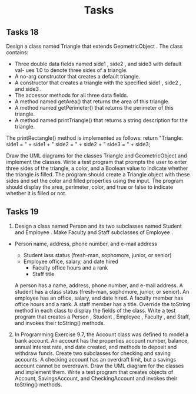 <h1 align="center">Tasks</h1>

## Tasks 18

Design a class named Triangle that extends GeometricObject . The class contains:
- Three double data fields named side1 , side2 , and side3 with default val-
ues 1.0 to denote three sides of a triangle.
- A no-arg constructor that creates a default triangle.
- A constructor that creates a triangle with the specified side1 , side2 , and
side3 .
- The accessor methods for all three data fields.
- A method named getArea() that returns the area of this triangle.
- A method named getPerimeter() that returns the perimeter of this triangle.
- A method named printTriangle() that returns a string description for the triangle.

The printRectangle() method is implemented as follows:
return "Triangle: side1 = " + side1 + " side2 = " + side2 + " side3 = " + side3;

Draw the UML diagrams for the classes Triangle and GeometricObject and
implement the classes. Write a test program that prompts the user to enter three
sides of the triangle, a color, and a Boolean value to indicate whether the triangle
is filled. The program should create a Triangle object with these sides and set
the color and filled properties using the input. The program should display
the area, perimeter, color, and true or false to indicate whether it is filled or not.

## Tasks 19 

1. Design a class named Person and its two subclasses named Student and Employee . Make Faculty and Staff subclasses of Employee . 

- Person name, address, phone number, and e-mail address
    - Student lass status (fresh-man, sophomore, junior, or senior)
    - Employee office, salary, and date hired
        - Faculty office hours and a rank
        - Staff title

    A person has a name, address, phone number, and e-mail address. A student has a class status (fresh-man, sophomore, junior, or senior).
    An employee has an office, salary, and date hired. A faculty member has office hours and a rank. A staff member has a title. 
    Override the toString method in each class to display the fields of the class.
    Write a test program that creates a Person , Student , Employee , Faculty , and Staff, and invokes their toString() methods.


2. In Programming Exercise 9.7, the Account class was defined to model a bank account.
An account has the properties account number, balance, annual interest rate, and date created,
and methods to deposit and withdraw funds. Create two subclasses for checking and saving accounts.
A checking account has an overdraft limit, but a savings account cannot be overdrawn.
Draw the UML diagram for the classes and implement them. Write a test program that creates objects of Account,
SavingsAccount, and CheckingAccount and invokes their toString() methods.

